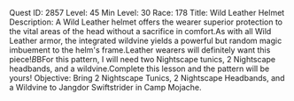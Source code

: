 Quest ID: 2857
Level: 45
Min Level: 30
Race: 178
Title: Wild Leather Helmet
Description: A Wild Leather helmet offers the wearer superior protection to the vital areas of the head without a sacrifice in comfort.As with all Wild Leather armor, the integrated wildvine yields a powerful but random magic imbuement to the helm's frame.Leather wearers will definitely want this piece!$B$BFor this pattern, I will need two Nightscape tunics, 2 Nightscape headbands, and a wildvine.Complete this lesson and the pattern will be yours!
Objective: Bring 2 Nightscape Tunics, 2 Nightscape Headbands, and a Wildvine to Jangdor Swiftstrider in Camp Mojache.
